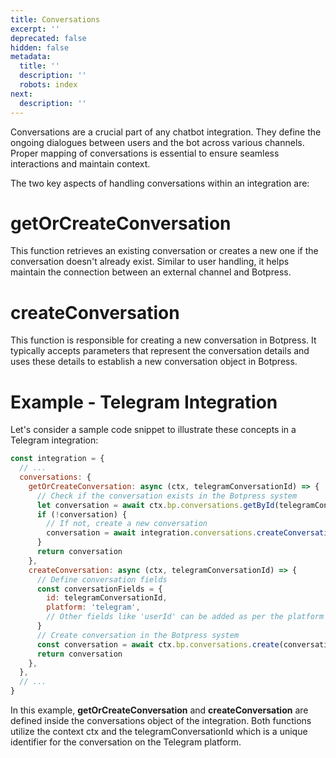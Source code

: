 ```yaml
---
title: Conversations
excerpt: ''
deprecated: false
hidden: false
metadata:
  title: ''
  description: ''
  robots: index
next:
  description: ''
---
```

Conversations are a crucial part of any chatbot integration. They define the ongoing dialogues between users and the bot across various channels. Proper mapping of conversations is essential to ensure seamless interactions and maintain context.

The two key aspects of handling conversations within an integration are:

# getOrCreateConversation

This function retrieves an existing conversation or creates a new one if the conversation doesn't already exist. Similar to user handling, it helps maintain the connection between an external channel and Botpress.

# createConversation

This function is responsible for creating a new conversation in Botpress. It typically accepts parameters that represent the conversation details and uses these details to establish a new conversation object in Botpress.

# Example - Telegram Integration

Let's consider a sample code snippet to illustrate these concepts in a Telegram integration:

```javascript
const integration = {
  // ...
  conversations: {
    getOrCreateConversation: async (ctx, telegramConversationId) => {
      // Check if the conversation exists in the Botpress system
      let conversation = await ctx.bp.conversations.getById(telegramConversationId)
      if (!conversation) {
        // If not, create a new conversation
        conversation = await integration.conversations.createConversation(ctx, telegramConversationId)
      }
      return conversation
    },
    createConversation: async (ctx, telegramConversationId) => {
      // Define conversation fields
      const conversationFields = {
        id: telegramConversationId,
        platform: 'telegram',
        // Other fields like 'userId' can be added as per the platform's conversation object
      }
      // Create conversation in the Botpress system
      const conversation = await ctx.bp.conversations.create(conversationFields)
      return conversation
    },
  },
  // ...
}
```

In this example, **getOrCreateConversation** and **createConversation** are defined inside the conversations object of the integration. Both functions utilize the context ctx and the telegramConversationId which is a unique identifier for the conversation on the Telegram platform.
